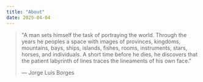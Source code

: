 ```yaml
---
title: "About"
date: 2025-04-04
---
```


> "A man sets himself the task of portraying the world. Through the years he peoples a space with images of provinces, kingdoms, mountains, bays, ships, islands, fishes, rooms, instruments, stars, horses, and individuals. A short time before he dies, he discovers that the patient labyrinth of lines traces the lineaments of his own face."
> 
> — Jorge Luis Borges

